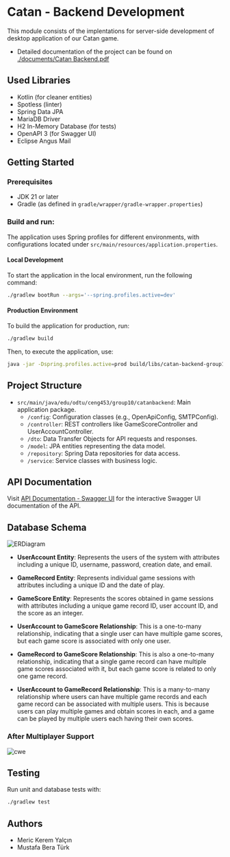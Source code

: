 # Catan - Backend Development

This module consists of the implentations for server-side development of desktop application of our Catan game.

- Detailed documentation of the project can be found on [./documents/Catan Backend.pdf](./documents/Catan%20Backend.pdf)


## Used Libraries
- Kotlin (for cleaner entities)
- Spotless (linter)
- Spring Data JPA
- MariaDB Driver
- H2 In-Memory Database (for tests)
- OpenAPI 3 (for Swagger UI)
- Eclipse Angus Mail

## Getting Started

### Prerequisites

- JDK 21 or later
- Gradle (as defined in `gradle/wrapper/gradle-wrapper.properties`)

### Build and run:

The application uses Spring profiles for different environments, with configurations located under `src/main/resources/application.properties`.

#### Local Development

To start the application in the local environment, run the following command:

```bash
./gradlew bootRun --args='--spring.profiles.active=dev'
```

#### Production Environment 

To build the application for production, run:

```bash
./gradlew build
```

Then, to execute the application, use:
```bash
java -jar -Dspring.profiles.active=prod build/libs/catan-backend-group10-0.0.1-SNAPSHOT.jar
```

## Project Structure

- `src/main/java/edu/odtu/ceng453/group10/catanbackend`: Main application package.
  - `/config`: Configuration classes (e.g., OpenApiConfig, SMTPConfig).
  - `/controller`: REST controllers like GameScoreController and UserAccountController.
  - `/dto`: Data Transfer Objects for API requests and responses.
  - `/model`: JPA entities representing the data model.
  - `/repository`: Spring Data repositories for data access.
  - `/service`: Service classes with business logic.

## API Documentation

Visit [API Documentation - Swagger UI](https://catan-backend-ds1e.onrender.com/swagger-ui/index.html) for the interactive Swagger UI documentation of the API.

## Database Schema

![ERDiagram](https://github.com/Darkathx/CENG453_20231_Group10_backend/assets/94515749/89c3bd0f-4618-4bb0-b001-663fd16588e3)

- **UserAccount Entity**: Represents the users of the system with attributes including a unique ID, username, password, creation date, and email.

- **GameRecord Entity**: Represents individual game sessions with attributes including a unique ID and the date of play.

- **GameScore Entity**: Represents the scores obtained in game sessions with attributes including a unique game record ID, user account ID, and the score as an integer.

- **UserAccount to GameScore Relationship**: This is a one-to-many relationship, indicating that a single user can have multiple game scores, but each game score is associated with only one user.

- **GameRecord to GameScore Relationship**: This is also a one-to-many relationship, indicating that a single game record can have multiple game scores associated with it, but each game score is related to only one game record.

- **UserAccount to GameRecord Relationship**: This is a many-to-many relationship where users can have multiple game records and each game record can be associated with multiple users. This is because users can play multiple games and obtain scores in each, and a game can be played by multiple users each having their own scores.

### After Multiplayer Support
![cwe](https://github.com/Darkathx/CENG453_20231_Group10_backend/assets/69731004/0b2a8cb6-db3f-45d2-af52-11362e95943a)

## Testing 

Run unit and database tests with:

```bash
./gradlew test
```

## Authors 
- Meric Kerem Yalçın
- Mustafa Bera Türk
